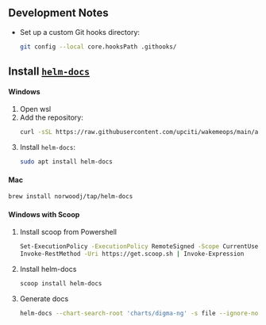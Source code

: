 ## Development Notes
- Set up a custom Git hooks directory:
  ```bash
  git config --local core.hooksPath .githooks/
  ```
  
## Install [`helm-docs`](https://github.com/norwoodj/helm-docs)

#### Windows
1. Open wsl
2. Add the repository:
   ```bash
   curl -sSL https://raw.githubusercontent.com/upciti/wakemeops/main/assets/install_repository | sudo bash
   ```
3. Install `helm-docs`:
   ```bash
   sudo apt install helm-docs
   ```
#### Mac
```bash
brew install norwoodj/tap/helm-docs
```

#### Windows with Scoop

1. Install scoop from Powershell
    ```bash
    Set-ExecutionPolicy -ExecutionPolicy RemoteSigned -Scope CurrentUser
    Invoke-RestMethod -Uri https://get.scoop.sh | Invoke-Expression
    ```
2. Install helm-docs
    ```bash
    scoop install helm-docs
    ```
3. Generate docs
    ```bash
   helm-docs --chart-search-root 'charts/digma-ng' -s file --ignore-non-descriptions
```